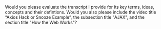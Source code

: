 Would you please evaluate the transcript I provide for its key terms, ideas, concepts and their defintions. Would you also please include the video title “Axios Hack or Snooze Example”, the subsection title "AJAX", and the section title "How the Web Works"?
